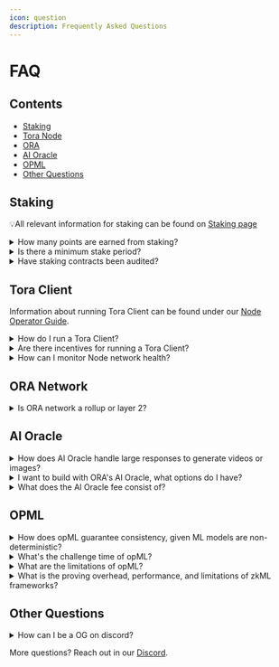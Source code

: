 ```yaml
---
icon: question
description: Frequently Asked Questions
---
```


# FAQ

## Contents

* [Staking](faq.md#staking)
* [Tora Node](faq.md#tora-node)
* [ORA](faq.md#ora)
* [AI Oracle](faq.md#ai-oracle)
* [OPML](faq.md#opml)
* [Other Questions](faq.md#other-questions)

## Staking

💡All relevant information for staking can be found on [Staking page](../points/staking.md)

<details>

<summary>How many points are earned from staking?</summary>

8N per N ETH (If you stake 1 ETH, you get 8 points every day). \
N represents the amount of ETH or other assets you staked.

You can find more information on the ORA Points Program by checking the following link – [https://docs.ora.io/doc/points/staking#staking-points](https://docs.ora.io/doc/points/staking#staking-points)

</details>

<details>

<summary>Is there a minimum stake period?</summary>

In Phase 1, there is no lock up period. It takes 24 hours to take to initiate your withdrawal before you are able to claim it.

After you initiate the withdraw, you will need to submit another transaction to “claim” your withdraw. (Two transactions in total)

In Phase 2, there are 2 options, locked and flexible staking. Locked staking is subject to a 6 month locking period.  With flexible staking you may withdraw at any time. Participants for locked staking will earn more points.&#x20;

Read more here: [https://docs.ora.io/doc/points/staking#withdraw](https://docs.ora.io/doc/points/staking#withdraw)

</details>

<details>

<summary>Have staking contracts been audited?</summary>

The contracts were audited by Salus. Reference here: [https://x.com/salus\_sec/status/1811658734998811005](https://x.com/salus\_sec/status/1811658734998811005)

</details>

## Tora Client

Information about running Tora Client can be found under our [Node Operator Guide](../the-ora-network/node-operator-guide/).

<details>

<summary>How do I run a Tora Client?</summary>

Currently there are 2 options for running a Tora client, Tora Launcher and CLI option.&#x20;

</details>

<details>

<summary>Are there incentives for running a Tora Client?</summary>

The incentive is in form of ORA points. Read more on [Points page](broken-reference).

Each validated transaction will earn 3 points. Read more here: [https://docs.ora.io/doc/points/tasks#task-4-running-validator-node](https://docs.ora.io/doc/points/tasks#task-4-running-validator-node)

</details>

<details>

<summary>How can I monitor Node network health?</summary>

Node network health can be found in docker container logs

</details>

## ORA Network

<details>

<summary>Is ORA  network a rollup or layer 2?</summary>

Neither.

ORA is a verifiable AI oracle network.  It contains a set of smart contracts capable of making calls to a network of nodes computing AI inference, secured by opML.&#x20;

</details>



## AI Oracle

<details>

<summary>How does AI Oracle handle large responses to generate videos or images?</summary>

The generated content can be stored on a decentralized storage network, eg. IPFS.

Files can be retrieved via the IPFS gateway with the given ID from ORA's AI Oracle.

</details>

<details>

<summary>I want to build with ORA's AI Oracle, what options do I have?</summary>

* zkML of [keras2circom](https://github.com/ora-io/keras2circom) (the most battle-tested and performant zkML framework)
* [opML](https://arxiv.org/abs/2401.17555) of [AI Oracle](../the-ora-network/introduction.md) (run huge model like LlaMA2-7B and Stable Diffusion now)
* zk+opML with [opp/ai](https://arxiv.org/abs/2402.15006) (futuristic onchain AI fuses zkML's privacy and opML's scalability)

We recommend you [build with Ora's AI Oracle secured by opML](../the-ora-network/introduction.md). It is production-ready and an out-of-the-box solution, with support to LlaMA2-7B and Stable Diffusion.

</details>

<details>

<summary>What does the AI Oracle fee consist of?</summary>

AI Oracle fee = Model Fee (for LlaMA2 or Stable Diffusion) + Callback Fee (for node to submit a inference result back to onchain) + Network Fee (gas)

Callback fee and network fees may be higher when network is experiencing congestion.&#x20;

Callback fees may be lower if you are using model such as Stable Diffusion, because the inference result will be shorter (just an IPFS hash, instead of long paragraphs in LLM).

</details>



## OPML

<details>

<summary>How does opML guarantee consistency, given ML models are non-deterministic?</summary>

The model uses deterministic inference (learn more from [this talk on determinism on ML](https://www.youtube.com/watch?v=ghU\_-ADHBaw)), there are [built using Nvidia's deterministic feature](https://docs.nvidia.com/clara/clara-train-archive/3.1/nvmidl/additional\_features/determinism.html) or are moved into our deterministic vm (this is recommended for better support).

</details>

<details>

<summary>What's the challenge time of opML? </summary>

Similar to Optimistic rollups, opML has a 7 day challenge period. It is possible that this may be reduced in the future.  When optimized, the challenge period can operate similarly to [a sovereign rollup](https://modularmedia.substack.com/i/132840875/do-optimistic-sovereign-rollups-make-sense), with this period reduced to  [a few minutes](https://twitter.com/nickwh8te/status/1674419952517009409) or [even a few seconds](https://twitter.com/colludingnode/status/1673730479000809473).

</details>

<details>

<summary>What are the limitations of opML?</summary>

Privacy, because all models in opML needs to be public and open-source for network participants to challenge. This can be mitigated with [opp/ai](https://arxiv.org/abs/2402.15006).

</details>

<details>

<summary>What is the proving overhead, performance, and limitations of zkML frameworks?</summary>

* Modulus Labs zkML bringing GPT2-1B onchain resulted in a  [1m+ times overhead (200+ hours for each call), 128-core CPU and 1TB RAM](https://medium.com/@ModulusLabs/chapter-14-the-worlds-1st-on-chain-llm-7e389189f85e).
* The zkML framework with EZKL [takes around 80 minutes to generate a proof of a 1M-nanoGPT model](https://hackmd.io/mGwARMgvSeq2nGvQWLL2Ww#Honey-I-SNARKED-the-GPT).
* [According to Modulus Labs](https://medium.com/@ModulusLabs/chapter-8-make-zkml-real-a3a355b2b756), zkML has >>1000 times overhead than pure computation, with [the latest report](https://twitter.com/shumochu/status/1723839817836888365) being 1000 times, and [200 times for small model](https://medium.com/@ModulusLabs/chapter-13-scaling-intelligence-637d4a374153)s.
* According to [EZKL’s benchmark](https://blog.ezkl.xyz/post/benchmarks/), the average proving time of RISC Zero is of 173 seconds for Random Forest Classification.

For more information reference [this Ethereum Foundation granted benchmark](https://hackmd.io/\_vrpMIusSEaROYUU7-Shaw) on our zkML framework with others.

</details>

## Other Questions

<details>

<summary>How can I be a OG on discord?</summary>

Unfortunately, the OG role was a limited-time opportunity exclusively for our first 100 Discord community members, and that window has closed. However, we appreciate your interest and look forward to having you as part of our community!

</details>



More questions? Reach out in our [Discord](https://discord.gg/MgyYbW9dQj).
